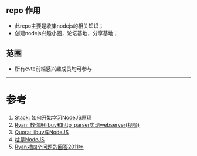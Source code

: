 ## repo 作用

- 此repo主要是收集nodejs的相关知识；
- 创建nodejs兴趣小圈，论坛基地，分享基地；

## 范围

- 所有cvte前端感兴趣成员均可参与

----

# 参考

1. [Stack: 如何开始学习NodeJS原理](https://stackoverflow.com/questions/10680601/nodejs-event-loop)
2. [Ryan: 教你用libuv和http_parser实现webserver(视频)](https://vimeo.com/24713213)
3. [Quora: libuv与NodeJS](https://www.quora.com/What-is-libuv-in-Node-js)
4. [啥是NodeJS](https://www.oreilly.com/ideas/what-is-node)
5. [Ryan对四个问题的回答2011年](https://www.americaninno.com/boston/node-js-interview-4-questions-with-creator-ryan-dahl/)
